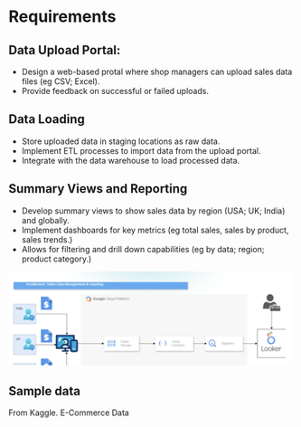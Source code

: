 # Requirements

## Data Upload Portal:
* Design a web-based protal where shop managers can upload sales data files (eg CSV; Excel).
* Provide feedback on successful or failed uploads.

## Data Loading
* Store uploaded data in staging locations as raw data.
* Implement ETL processes to import data from the upload portal.
* Integrate with the data warehouse to load processed data.

## Summary Views and Reporting
* Develop summary views to show sales data by region (USA; UK; India) and globally.
* Implement dashboards for key metrics (eg total sales, sales by product, sales trends.)
* Allows for filtering and drill down capabilities (eg by data; region; product category.)

![alt text](image.png)

## Sample data
From Kaggle.
    E-Commerce Data
    